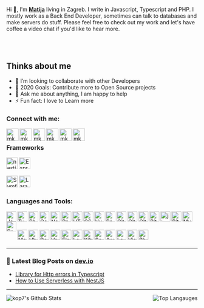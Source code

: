 Hi 👋, I'm **[Matija](https://www.linkedin.com/in/mkop)** living in Zagreb. I write in Javascript, Typescript and PHP. I mostly work as a Back End Developer, sometimes can talk to databases and make servers do stuff. Please feel free to check out my work and let's have coffee a video chat if you'd like to hear more.
 
<br>


<br>

## Thinks about me

-  👯  I’m looking to collaborate with other Developers
-  🥅  2020 Goals: Contribute more to Open Source projects
-  💬  Ask me about anything, I am happy to help
-  ⚡ Fun fact: I love to Learn more

### Connect with me:

[<img align="left" alt="mkop | Website" height="32px" src="https://api.iconify.design/noto-v1:globe-showing-europe-africa.svg" />][website]
[<img align="left" alt="mkop | LinkedIn" height="32px" src="https://api.iconify.design/brandico:linkedin-rect.svg" />][linkedin]
[<img align="left" alt="mkop | StackOverFlow" width="32px" src="https://api.iconify.design/logos:stackoverflow-icon.svg" />][stackoverflow]
[<img align="left" alt="mkop | Dev" width="32px" src="https://api.iconify.design/fa-brands:dev.svg" />][dev]
[<img align="left" alt="mkop | Telegram" width="32px" src="https://api.iconify.design/logos:telegram.svg" />][telegram]
[<img align="left" alt="mkop | Gmail" width="32px" src="https://api.iconify.design/logos:google-gmail.svg" />](mailto:matija.kop1@gmail.com)

<br />

### Frameworks

[<img align="left" alt="nestjs" height="30px" src="https://miro.medium.com/max/3966/1*cZXAov35eTfE545EiuGFqQ.png" />][github]
[<img align="left" alt="Express" height="30px" src="https://api.iconify.design/logos:express.svg" />][github]
<br />
<br />

[<img align="left" alt="Symfony" height="30px" src="https://symfony.com/logos/symfony_black_02.png" />][github]
[<img align="left" alt="Laravel" height="30px" src="https://upload.wikimedia.org/wikipedia/commons/thumb/3/36/Logo.min.svg/1200px-Logo.min.svg.png" />][github]

<br />
<br />

### Languages and Tools:

[<img align="left" alt="JavaScript" width="26px" src="https://api.iconify.design/logos:javascript.svg" />][github]
[<img align="left" alt="TypeScript" width="26px" src="https://api.iconify.design/logos:typescript-icon.svg" />][github]
[<img align="left" alt="Php" width="26px" src="https://api.iconify.design/logos:php.svg" />][github]
[<img align="left" alt="Golang" width="26px" src="https://api.iconify.design/logos:go.svg" />][github]
[<img align="left" alt="Node.js" width="26px" src="https://api.iconify.design/logos:nodejs.svg" />][github]
[<img align="left" alt="RestApi" width="26px" src="https://api.iconify.design/dashicons:rest-api.svg" />][github]
[<img align="left" alt="HTML5" width="26px" src="https://api.iconify.design/logos:html-5.svg" />][github]
[<img align="left" alt="CSS3" width="26px" src="https://api.iconify.design/logos:css-3.svg" />][github]
[<img align="left" alt="Vue" width="26px" src="https://api.iconify.design/logos:vue.svg" />][github]
[<img align="left" alt="React" width="26px" src="https://cdn.jsdelivr.net/npm/simple-icons@3.4.0/icons/react.svg" />][github]
[<img align="left" alt="Git" width="26px" src="https://api.iconify.design/logos:git-icon.svg" />][github]
[<img align="left" alt="GitHub" width="26px" src="https://api.iconify.design/logos:github-icon.svg" />][github]
[<img align="left" alt="GitLab" width="26px" src="https://api.iconify.design/logos:gitlab.svg" />][github]
[<img align="left" alt="BitBucket" width="26px" src="https://api.iconify.design/logos:bitbucket.svg" />][github]
[<img align="left" alt="jira" width="26px" src="https://api.iconify.design/logos:jira.svg" />][github]
[<img align="left" alt="BitBucket" width="26px" src="https://api.iconify.design/logos:trello.svg" />][github]
[<img align="left" alt="MySQL" width="26px" src="https://api.iconify.design/logos:mysql.svg" />][github]
[<img align="left" alt="Postgresql" width="26px" src="https://api.iconify.design/logos:postgresql.svg" />][github]

<br />
<br />

[<img align="left" alt="MongoDB" width="26px" src="https://api.iconify.design/logos:mongodb.svg" />][github]
[<img align="left" alt="Ubuntu" width="26px" src="https://api.iconify.design/logos:ubuntu.svg" />][github]
[<img align="left" alt="Docker" width="26px" src="https://api.iconify.design/logos:docker-icon.svg" />][github]
[<img align="left" alt="Vagrant" width="26px" src="https://api.iconify.design/logos:vagrant.svg" />][github]
[<img align="left" alt="ElasticSearch" width="26px" src="https://api.iconify.design/logos:elasticsearch.svg" />][github]
[<img align="left" alt="Logstash" width="26px" src="https://api.iconify.design/logos:logstash.svg" />][github]
[<img align="left" alt="Kibana" width="26px" src="https://api.iconify.design/logos:kibana.svg" />][github]
[<img align="left" alt="ServerLess" width="26px" src="https://api.iconify.design/logos:serverless.svg" />][github]
[<img align="left" alt="Aws" width="26px" src="https://api.iconify.design/logos:aws.svg" />][github]
[<img align="left" alt="Lambda" width="26px" src="https://api.iconify.design/logos:aws-lambda.svg" />][github]
[<img align="left" alt="VisualStudioCode" width="26px" src="https://api.iconify.design/logos:visual-studio-code.svg" />][github]
[<img align="left" alt="PhpStrom" width="26px" src="https://api.iconify.design/logos:phpstorm.svg" />][github]

<br />
<br />


---

### 📕 Latest Blog Posts on [dev.io](https://dev.to/kop7)
<!-- BLOG-POST-LIST:START -->
- [Library for Http errors in Typescript](https://dev.to/kop7/library-for-http-errors-in-typescript-4eek)
- [How to Use Serverless with NestJS](https://dev.to/kop7/how-to-use-serverless-with-nestjs-2peg)
<!-- BLOG-POST-LIST:END -->

---

[<img align="left" alt="kop7's Github Stats" src="https://github-readme-stats.vercel.app/api?username=kop7&show_icons"/>][github]
[<img align="right" alt="Top Langauges" src="https://github-readme-stats.vercel.app/api/top-langs/?username=kop7" />][github]


[website]: https://matija-kop.ik-net.hr
[linkedin]: https://www.linkedin.com/in/mkop
[stackoverflow]: https://stackoverflow.com/users/10632393/mkop
[dev]: https://dev.to/kop7
[github]: https://github.com/kop7
[telegram]: https://t.me/mkop77
